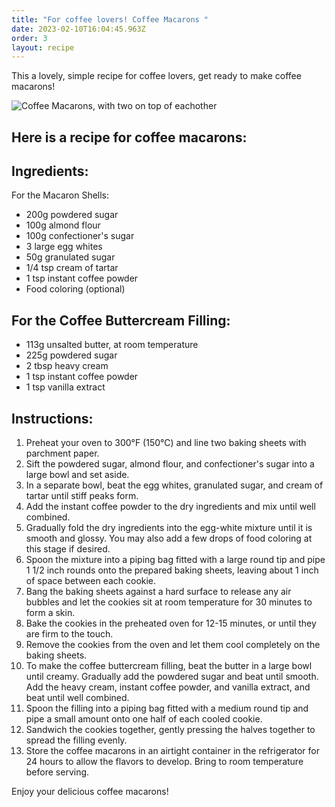 ```yaml
---
title: "For coffee lovers! Coffee Macarons "
date: 2023-02-10T16:04:45.963Z
order: 3
layout: recipe
---
```

T﻿his a lovely, simple recipe for coffee lovers, get ready to make coffee macarons!

![Coffee Macarons, with two on top of eachother ](../uploads/dall·e-2023-02-10-16.38.27-give-me-a-professional-picture-of-coffee-macarons-for-a-dessert-cookbook.png)

## Here is a recipe for coffee macarons:

## Ingredients:

For the Macaron Shells:

* 200g powdered sugar
* 100g almond flour
* 100g confectioner's sugar
* 3 large egg whites
* 50g granulated sugar
* 1/4 tsp cream of tartar
* 1 tsp instant coffee powder
* Food coloring (optional)

## For the Coffee Buttercream Filling:

* 113g unsalted butter, at room temperature
* 225g powdered sugar
* 2 tbsp heavy cream
* 1 tsp instant coffee powder
* 1 tsp vanilla extract

## Instructions:

1. Preheat your oven to 300°F (150°C) and line two baking sheets with parchment paper.
2. Sift the powdered sugar, almond flour, and confectioner's sugar into a large bowl and set aside.
3. In a separate bowl, beat the egg whites, granulated sugar, and cream of tartar until stiff peaks form.
4. Add the instant coffee powder to the dry ingredients and mix until well combined.
5. Gradually fold the dry ingredients into the egg-white mixture until it is smooth and glossy. You may also add a few drops of food coloring at this stage if desired.
6. Spoon the mixture into a piping bag fitted with a large round tip and pipe 1 1/2 inch rounds onto the prepared baking sheets, leaving about 1 inch of space between each cookie.
7. Bang the baking sheets against a hard surface to release any air bubbles and let the cookies sit at room temperature for 30 minutes to form a skin.
8. Bake the cookies in the preheated oven for 12-15 minutes, or until they are firm to the touch.
9. Remove the cookies from the oven and let them cool completely on the baking sheets.
10. To make the coffee buttercream filling, beat the butter in a large bowl until creamy. Gradually add the powdered sugar and beat until smooth. Add the heavy cream, instant coffee powder, and vanilla extract, and beat until well combined.
11. Spoon the filling into a piping bag fitted with a medium round tip and pipe a small amount onto one half of each cooled cookie.
12. Sandwich the cookies together, gently pressing the halves together to spread the filling evenly.
13. Store the coffee macarons in an airtight container in the refrigerator for 24 hours to allow the flavors to develop. Bring to room temperature before serving.

Enjoy your delicious coffee macarons!